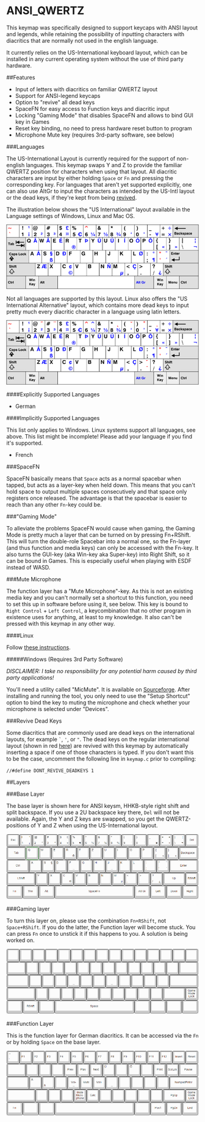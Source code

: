# ANSI_QWERTZ

This keymap was specifically designed to support keycaps with ANSI layout and legends, while retaining the possibility of inputting characters 
with diacritics that are normally not used in the english language.

It currently relies on the US-International keyboard layout, which can be installed in any current operating system without the use of third party hardware.

##Features

* Input of letters with diacritics on familiar QWERTZ layout
* Support for ANSI-legend keycaps
* Option to "revive" all dead keys
* SpaceFN for easy access to Function keys and diacritic input
* Locking "Gaming Mode" that disables SpaceFN and allows to bind GUI key in Games
* Reset key binding, no need to press hardware reset button to program
* Microphone Mute key (requires 3rd-party software, see below)

###Languages

The US-International Layout is currently required for the support of non-english languages. This keymap swaps Y and Z to provide the familiar QWERTZ position for characters when using that layout.
All diacritic characters are input by either holding `Space` or `Fn` and pressing the corresponding key. For languages that aren't yet supported explicitly, 
one can also use AltGr to input the characters as intended by the US-Intl layout or the dead keys, if they're kept from being [revived](readme.md#Revive-Dead-Keys).

The illustration below shows the "US International" layout available in the Language settings of Windows, Linux and Mac OS.

![KB_US-International](docs/KB_US-International.png)

Not all languages are supported by this layout. Linux also offers the "US International Alternative" layout, 
which contains more dead keys to input pretty much every diacritic character in a language using latin letters.

![KB_US-International-Alternative](docs/KB_US-International-Alternative.png)

####Explicitly Supported Languages

* German

####Implicitly Supported Languages

This list only applies to Windows. Linux systems support all languages, see above. This list might be incomplete! Please add your language if you find it's supported.

* French

###SpaceFN

SpaceFN basically means that `Space` acts as a normal spacebar when tapped, but acts as a layer-key when held down. 
This means that you can't hold space to output multiple spaces consecutively and that space only registers once released.
The advantage is that the spacebar is easier to reach than any other `Fn`-key could be.

###"Gaming Mode"

To alleviate the problems SpaceFN would cause when gaming, the Gaming Mode is pretty much a layer that can be turned on by pressing Fn+RShift.
This will turn the double-role Spacebar into a normal one, so the Fn-layer (and thus function and media keys) can only be accessed with the Fn-key.
It also turns the GUI-key (aka Win-key aka Super-key) into Right Shift, so it can be bound in Games. This is especially useful when playing with ESDF instead of WASD.

###Mute Microphone

The function layer has a "Mute Microphone"-key. As this is not an existing media key and you can't normally set a shortcut to this function, 
you need to set this up in software before using it, see below. This key is bound to `Right Control` + `Left Control`, a keycombination that 
no other program in existence uses for anything, at least to my knowledge. It also can't be pressed with this keymap in any other way.

####Linux

Follow [these instructions](http://askubuntu.com/a/13364).

#####Windows (Requires 3rd Party Software)

*DISCLAIMER: I take no responsibility for any potential harm caused by third party applications!*

You'll need a utility called "MicMute". It is available on [Sourceforge](https://sourceforge.net/projects/micmute/).
After installing and running the tool, you only need to use the "Setup Shortcut" option to bind the key to muting the microphone
and check whether your microphone is selected under "Devices".

###Revive Dead Keys

Some diacritics that are commonly used are dead keys on the international layouts, for example `` ` ``,  `'`, or `"`. 
The dead keys on the regular international layout (shown in red [here](readme.md#Languages)) are revived with this keymap by automatically inserting a space if one of those characters is typed.
If you don't want this to be the case, uncomment the following line in `keymap.c` prior to compiling:

```
//#define DONT_REVIVE_DEADKEYS 1
```

##Layers

###Base Layer

The base layer is shown here for ANSI keysm, HHKB-style right shift and split backspace. If you use a 2U backspace key there, `Del` will not be available.
Again, the Y and Z keys are swapped, so you get the QWERTZ-positions of Y and Z when using the US-International layout.

![base_layer](docs/base_layer.PNG)

###Gaming layer

To turn this layer on, please use the combination `Fn+RShift`, not `Space+RShift`. If you do the latter, the Function layer will become stuck. You can press `Fn` once to unstick it if this happens to you. A solution is being worked on.

![gaming_layer](docs/gaming_layer.PNG)

###Function Layer

This is the function layer for German diacritics. It can be accessed via the `Fn` or by holding `Space` on the base layer.

![function_layer](docs/function_layer.PNG)




